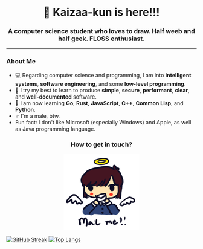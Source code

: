<h1 align="center"> 
   👋️ Kaizaa-kun is here!!! 
</h1>

<h3 align="center">
   A computer science student who loves to draw. Half weeb and half geek. FLOSS enthusiast.
</h3>

---

<h3>About Me</h3>

- 💻 Regarding computer science and programming, I am into **intelligent systems**, **software engineering**, and some **low-level programming**.
- 💪 I try my best to learn to produce **simple**, **secure**, **performant**, **clear**, and **well-documented** software. 
- 🌱 I am now learning **Go**, **Rust**, **JavaScript**, **C++**, **Common Lisp**, and **Python**.
- ♂️ I'm a male, btw.
- Fun fact: I don't like Microsoft (especially Windows) and Apple, as well as Java programming language.

<h3 align="center">How to get in touch?</h3>
<p align="center"> 
   <img src="mail.png" height=200 width=200>  
</p>

[![GitHub Streak](http://github-readme-streak-stats.herokuapp.com?user=kaizaadesuka&theme=dark&background=000000)](https://git.io/streak-stats)
[![Top Langs](https://github-readme-stats.vercel.app/api/top-langs/?username=kaizaadesuka&layout=compact&theme=vision-friendly-dark)](https://github.com/anuraghazra/github-readme-stats)
